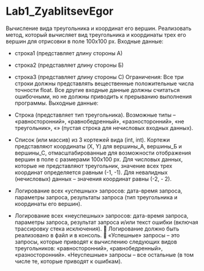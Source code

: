 # Lab1_ZyablitsevEgor
Вычисление вида треугольника и координат его вершин.
Реализовать метод, который вычисляет вид треугольника и координаты
трех его вершин для отрисовки в поле 100х100 px.
Входные данные:
- строка1 (представляет длину стороны А)
- строка2 (представляет длину стороны Б)
- строка3 (представляет длину стороны С)
Ограничения: Все три строки должны представлять вещественные
положительные числа точности float. Все другие входные данные должны
считаться ошибочными, но не должны приводить к прерыванию
выполнения программы.
Выходные данные:
- Строка (представляет тип треугольника). Возможные типы –
«равносторонний», «равнобедренный», «разносторонний», «не
треугольник», «» (пустая строка для нечисловых входных данных).
- Список (или массив) из 3 кортежей вида (int, int). Кортежи представляют
координаты (X, Y) для вершины_А, вершины_Б и вершины_С,
отмасштабированные для возможности отображения вершин в поле с
размерами 100x100 px. Для числовых данных, которые не представляют
треугольник, значение всех трех координат определяется равным (-1, -1).
Для невалидных (нечисловых) данных – значения координат равны (-2, -
2).

- Логирование всех «успешных» запросов: дата-время запроса, параметры
запроса, результаты запроса (тип треугольника и координаты его
вершин).
- Логирование всех «неуспешных» запросов: дата-время запроса, параметры
запроса, результат запроса и/или текст ошибки (включая трассировку
стека исключения).
 Логирование должно быть реализовано в файл и в консоль.
 «Успешные» запросы – это запросы, которые приводят к вычислению
следующих видов треугольников: «равносторонний»,
«равнобедренный», «разносторонний». «Неуспешные» запросы – все
остальные (в том числе те, которые приводят к ошибкам).
